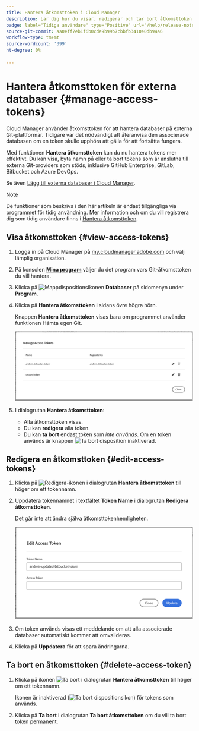 ```yaml
---
title: Hantera åtkomsttoken i Cloud Manager
description: Lär dig hur du visar, redigerar och tar bort åtkomsttoken som används för Använd egen Git i Cloud Manager i Adobe Managed Services.
badge: label="Tidiga användare" type="Positive" url="/help/release-notes/current.md#access-tokens"
source-git-commit: aa0eff7eb1f6b0cde9b99b7cbbfb3410e0db94a6
workflow-type: tm+mt
source-wordcount: '399'
ht-degree: 0%

---
```



# Hantera åtkomsttoken för externa databaser {#manage-access-tokens}

Cloud Manager använder åtkomsttoken för att hantera databaser på externa Git-plattformar. Tidigare var det nödvändigt att återanvisa den associerade databasen om en token skulle upphöra att gälla för att fortsätta fungera.

Med funktionen **Hantera åtkomsttoken** kan du nu hantera tokens mer effektivt. Du kan visa, byta namn på eller ta bort tokens som är anslutna till externa Git-providers som stöds, inklusive GitHub Enterprise, GitLab, Bitbucket och Azure DevOps.

Se även [Lägg till externa databaser i Cloud Manager](/help/managing-code/external-repositories.md).

>[!NOTE]
>
>De funktioner som beskrivs i den här artikeln är endast tillgängliga via programmet för tidig användning. Mer information och om du vill registrera dig som tidig användare finns i [Hantera åtkomsttoken](/help/release-notes/current.md#access-tokens).

## Visa åtkomsttoken {#view-access-tokens}

1. Logga in på Cloud Manager på [my.cloudmanager.adobe.com](https://my.cloudmanager.adobe.com/) och välj lämplig organisation.
1. På konsolen **[Mina program](/help/getting-started/navigation.md#my-programs-console)** väljer du det program vars Git-åtkomsttoken du vill hantera.
1. Klicka på ![Mappdispositionsikonen](https://spectrum.adobe.com/static/icons/workflow_18/Smock_FolderOutline_18_N.svg) **Databaser** på sidomenyn under **Program**.
1. Klicka på **Hantera åtkomsttoken** i sidans övre högra hörn.

   Knappen **Hantera åtkomsttoken** visas bara om programmet använder funktionen Hämta egen Git.

   ![Dialogrutan Hantera åtkomsttoken innehåller en aktiv token och en inaktiv token](/help/managing-code/assets/access-tokens-manage.png)

1. I dialogrutan **Hantera åtkomsttoken**:
   * Alla åtkomsttoken visas.
   * Du kan **redigera** alla token.
   * Du kan **ta bort** endast token som *inte används*. Om en token används är knappen ![Ta bort disposition](https://spectrum.adobe.com/static/icons/workflow_18/Smock_DeleteOutline_18_N.svg) inaktiverad.

## Redigera en åtkomsttoken {#edit-access-tokens}

1. Klicka på ![Redigera-ikonen](https://spectrum.adobe.com/static/icons/workflow_18/Smock_Edit_18_N.svg) i dialogrutan **Hantera åtkomsttoken** till höger om ett tokennamn.
1. Uppdatera tokennamnet i textfältet **Token Name** i dialogrutan **Redigera åtkomsttoken**.

   Det går inte att ändra själva åtkomsttokenhemligheten.

   ![Dialogrutan Redigera åtkomsttoken](/help/managing-code/assets/access-tokens-edit.png)

1. Om token används visas ett meddelande om att alla associerade databaser automatiskt kommer att omvalideras.

1. Klicka på **Uppdatera** för att spara ändringarna.

## Ta bort en åtkomsttoken {#delete-access-token}

1. Klicka på ikonen ![Ta bort](https://spectrum.adobe.com/static/icons/workflow_18/Smock_Delete_18_N.svg) i dialogrutan **Hantera åtkomsttoken** till höger om ett tokennamn.

   Ikonen är inaktiverad (![Ta bort dispositionsikon](https://spectrum.adobe.com/static/icons/workflow_18/Smock_DeleteOutline_18_N.svg)) för tokens som används.

1. Klicka på **Ta bort** i dialogrutan **Ta bort åtkomsttoken** om du vill ta bort token permanent.